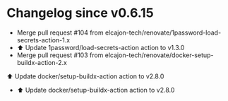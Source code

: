 # Changelog since v0.6.15
- Merge pull request #104 from elcajon-tech/renovate/1password-load-secrets-action-1.x 
- ⬆️ Update 1password/load-secrets-action action to v1.3.0 
- Merge pull request #103 from elcajon-tech/renovate/docker-setup-buildx-action-2.x

⬆️ Update docker/setup-buildx-action action to v2.8.0 
- ⬆️ Update docker/setup-buildx-action action to v2.8.0 
